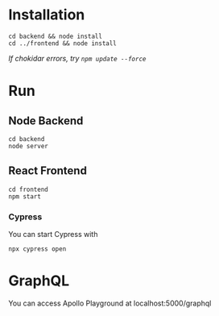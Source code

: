 # Installation
```shell
cd backend && node install
cd ../frontend && node install
```
_If chokidar errors, try `npm update --force`_
# Run

## Node Backend
```shell
cd backend
node server
```

## React Frontend
```shell
cd frontend
npm start
```

### Cypress
You can start Cypress with
```shell
npx cypress open
```

# GraphQL
You can access Apollo Playground at localhost:5000/graphql
